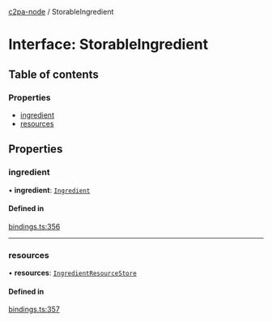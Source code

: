[c2pa-node](../README.md) / StorableIngredient

# Interface: StorableIngredient

## Table of contents

### Properties

- [ingredient](StorableIngredient.md#ingredient)
- [resources](StorableIngredient.md#resources)

## Properties

### ingredient

• **ingredient**: [`Ingredient`](types.Ingredient.md)

#### Defined in

[bindings.ts:356](https://github.com/contentauth/c2pa-node/blob/7ec8ff0/js-src/bindings.ts#L356)

___

### resources

• **resources**: [`IngredientResourceStore`](../README.md#ingredientresourcestore)

#### Defined in

[bindings.ts:357](https://github.com/contentauth/c2pa-node/blob/7ec8ff0/js-src/bindings.ts#L357)

